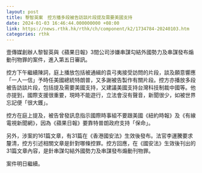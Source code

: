 ```yaml
---
layout: post
title: 黎智英案　控方播多段被告訪談片段提及需要美國支持
date: 2024-01-03 16:46:44.000000000 +08:00
link: https://news.rthk.hk/rthk/ch/component/k2/1734784-20240103.htm
categories: rthk
---
```


壹傳媒創辦人黎智英與《蘋果日報》3間公司涉嫌串謀勾結外國勢力及串謀發布煽動刊物罪的案件，進入第五日審訊。

控方下午繼續陳詞，庭上播放包括被通緝的袁弓夷接受訪問的片段，談及願意響應「一人一信」予時任美國總統特朗普，又多謝被告製作有關片段。控方亦播放多段被告訪談片段，包括提及需要美國支持，又建議美國支持台灣科技制裁中國等。他亦提到，國際支援很重要，現時不能遊行，立法會沒有聲音，新聞很少，如被世界忘記便「很大鑊」。

控方在庭上提及，被告曾發訊息指示國際時事組不要跟美國《紐約時報》及《有線電視新聞網》，因為《蘋果日報》要靠特普朗政府支持「保命」。

另外，涉案的161篇文章，有31篇在《香港國安法》生效後發布。法官李運騰要求釐清，控方引述相關文章是針對哪條控罪。控方回應，在《國安法》生效後刊出的31篇文章內容，是針串謀勾結外國勢力及串謀發布煽動刊物罪。

案件明日繼續。
